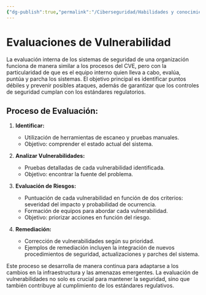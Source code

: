 ```yaml
---
{"dg-publish":true,"permalink":"/Ciberseguridad/Habilidades y conocimientos básicos/Gestion de incidentes/Evaluacion de vulnerabilidad/"}
---
```


# Evaluaciones de Vulnerabilidad

La evaluación interna de los sistemas de seguridad de una organización funciona de manera similar a los procesos del CVE, pero con la particularidad de que es el equipo interno quien lleva a cabo, evalúa, puntúa y parcha los sistemas. El objetivo principal es identificar puntos débiles y prevenir posibles ataques, además de garantizar que los controles de seguridad cumplan con los estándares regulatorios.

## Proceso de Evaluación:

1. **Identificar:**
   - Utilización de herramientas de escaneo y pruebas manuales.
   - Objetivo: comprender el estado actual del sistema.

2. **Analizar Vulnerabilidades:**
   - Pruebas detalladas de cada vulnerabilidad identificada.
   - Objetivo: encontrar la fuente del problema.

3. **Evaluación de Riesgos:**
   - Puntuación de cada vulnerabilidad en función de dos criterios: severidad del impacto y probabilidad de ocurrencia.
   - Formación de equipos para abordar cada vulnerabilidad.
   - Objetivo: priorizar acciones en función del riesgo.

4. **Remediación:**
   - Corrección de vulnerabilidades según su prioridad.
   - Ejemplos de remediación incluyen la integración de nuevos procedimientos de seguridad, actualizaciones y parches del sistema.

Este proceso se desarrolla de manera continua para adaptarse a los cambios en la infraestructura y las amenazas emergentes. La evaluación de vulnerabilidades no solo es crucial para mantener la seguridad, sino que también contribuye al cumplimiento de los estándares regulativos.
